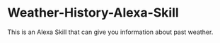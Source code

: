 # Weather-History-Alexa-Skill

This is an Alexa Skill that can give you information about past weather.

